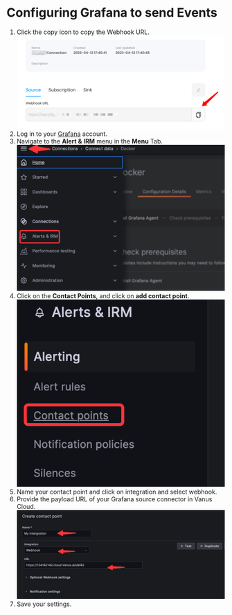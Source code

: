 # **Configuring Grafana to send Events**

1. Click the copy icon to copy the Webhook URL.
   ![](images/getlink.png)
2. Log in to your [Grafana](https://grafana.com) account.
3. Navigate to the **Alert & IRM** menu in the **Menu** Tab.
   ![img.png](images/img.png)
4. Click on the **Contact Points**, and click on **add contact point**.
   ![img_1.png](images/img_1.png)
5. Name your contact point and click on integration and select webhook.
6. Provide the payload URL of your Grafana source connector in Vanus Cloud.
   ![img_2.png](images/img_2.png)
7. Save your settings.